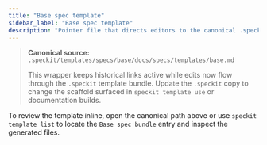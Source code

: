 ```yaml
---
title: "Base spec template"
sidebar_label: "Base spec template"
description: "Pointer file that directs editors to the canonical .speckit copy of the base spec scaffold."
---
```


> **Canonical source:** `.speckit/templates/specs/base/docs/specs/templates/base.md`
>
> This wrapper keeps historical links active while edits now flow through the `.speckit` template bundle. Update the `.speckit` copy to change the scaffold surfaced in `speckit template use` or documentation builds.

To review the template inline, open the canonical path above or use `speckit template list` to locate the `Base spec bundle` entry and inspect the generated files.
